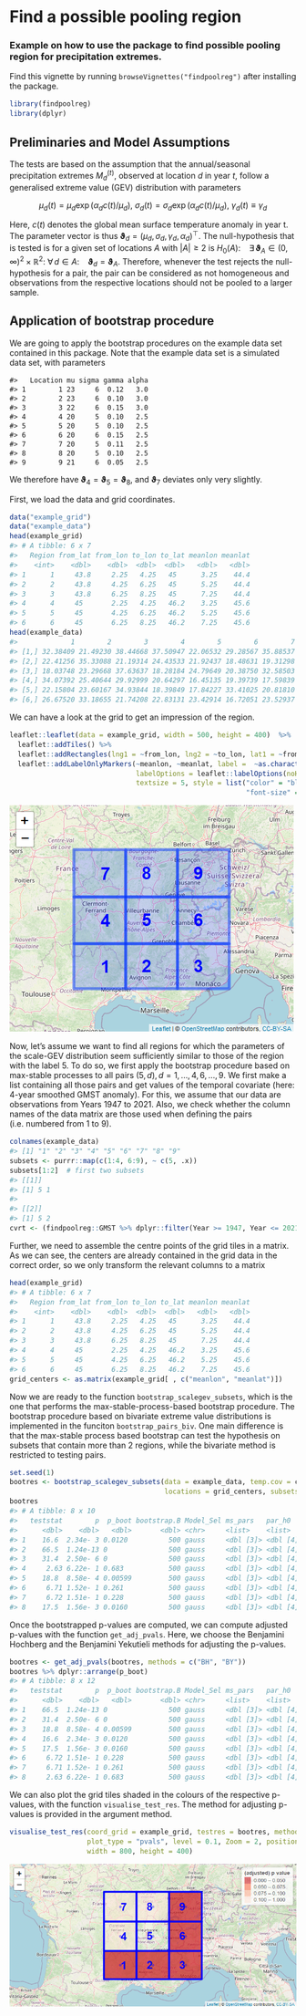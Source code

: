 Find a possible pooling region
================

### Example on how to use the package to find possible pooling region for precipitation extremes. 

Find this vignette by running `browseVignettes("findpoolreg")` after installing the package.

``` r
library(findpoolreg)
library(dplyr)
```

## Preliminaries and Model Assumptions

The tests are based on the assumption that the annual/seasonal
precipitation extremes *M*<sub>*d*</sub><sup>(*t*)</sup>, observed at
location *d* in year *t*, follow a generalised extreme value (GEV)
distribution with parameters

```math
\mu_d(t) = \mu_d\exp(\alpha_d c(t)/\mu_d), \
\sigma_d(t) = \sigma_d\exp(\alpha_d c(t)/\mu_d), \
\gamma_d(t) \equiv \gamma_d
```
Here, *c*(*t*) denotes the global mean surface temperature anomaly in year t.
The parameter vector is thus
**ϑ**<sub>*d*</sub> = (*μ*<sub>*d*</sub>, *σ*<sub>*d*</sub>, *γ*<sub>*d*</sub>, *α*<sub>*d*</sub>)<sup>⊤</sup>.
The null-hypothesis that is tested is for a given set of locations *A*
with \|*A*\| ≥ 2 is
*H*<sub>0</sub>(*A*):  ∃ **ϑ**<sub>*A*</sub> ∈ (0, ∞)<sup>2</sup> × ℝ<sup>2</sup>: ∀ *d* ∈ *A*:  **ϑ**<sub>*d*</sub> = **ϑ**<sub>*A*</sub>.
Therefore, whenever the test rejects the null-hypothesis for a pair, the
pair can be considered as not homogeneous and observations from the
respective locations should not be pooled to a larger sample.

## Application of bootstrap procedure

We are going to apply the bootstrap procedures on the example data set
contained in this package. Note that the example data set is a simulated
data set, with parameters

    #>   Location mu sigma gamma alpha
    #> 1        1 23     6  0.12   3.0
    #> 2        2 23     6  0.10   3.0
    #> 3        3 22     6  0.15   3.0
    #> 4        4 20     5  0.10   2.5
    #> 5        5 20     5  0.10   2.5
    #> 6        6 20     6  0.15   2.5
    #> 7        7 20     5  0.11   2.5
    #> 8        8 20     5  0.10   2.5
    #> 9        9 21     6  0.05   2.5

We therefore have
**ϑ**<sub>4</sub> = **ϑ**<sub>5</sub> = **ϑ**<sub>8</sub>, and
**ϑ**<sub>7</sub> deviates only very slightly.

First, we load the data and grid coordinates.

``` r
data("example_grid")
data("example_data")
head(example_grid)
#> # A tibble: 6 x 7
#>   Region from_lat from_lon to_lon to_lat meanlon meanlat
#>    <int>    <dbl>    <dbl>  <dbl>  <dbl>   <dbl>   <dbl>
#> 1      1     43.8     2.25   4.25   45      3.25    44.4
#> 2      2     43.8     4.25   6.25   45      5.25    44.4
#> 3      3     43.8     6.25   8.25   45      7.25    44.4
#> 4      4     45       2.25   4.25   46.2    3.25    45.6
#> 5      5     45       4.25   6.25   46.2    5.25    45.6
#> 6      6     45       6.25   8.25   46.2    7.25    45.6
head(example_data)
#>             1        2        3        4        5        6        7        8        9
#> [1,] 32.38409 21.49230 38.44668 37.50947 22.06532 29.28567 35.88537 27.67018 17.02165
#> [2,] 22.41256 35.33088 21.19314 24.43533 21.92437 18.48631 19.31298 14.53100 25.19850
#> [3,] 18.03748 23.29668 37.63637 18.28184 24.79649 20.38750 32.58503 33.16868 16.04230
#> [4,] 34.07392 25.40644 29.92999 20.64297 16.45135 19.39739 17.59839 15.53414 25.46021
#> [5,] 22.15804 23.60167 34.93844 18.39849 17.84227 33.41025 20.81810 28.08019 21.20494
#> [6,] 26.67520 33.18655 21.74208 22.83131 23.42914 16.72051 23.52937 24.22438 12.64835
```

We can have a look at the grid to get an impression of the region.

``` r
leaflet::leaflet(data = example_grid, width = 500, height = 400)  %>% 
  leaflet::addTiles() %>%
  leaflet::addRectangles(lng1 = ~from_lon, lng2 = ~to_lon, lat1 = ~from_lat, lat2 = ~to_lat) %>% 
  leaflet::addLabelOnlyMarkers(~meanlon, ~meanlat, label =  ~as.character(Region), 
                               labelOptions = leaflet::labelOptions(noHide = TRUE, textOnly = TRUE,
                               textsize = 5, style = list("color" = "blue",  "font-weight" = "bold", 
                                                          "font-size" = "30px")))
```

![](vignettes/find_pool_reg_readme_files/figure-gfm/unnamed-chunk-4-1.png)<!-- -->

Now, let’s assume we want to find all regions for which the parameters
of the scale-GEV distribution seem sufficiently similar to those of the
region with the label 5. To do so, we first apply the bootstrap
procedure based on max-stable processes to all pairs
(5, *d*), *d* = 1, …, 4, 6, …, 9. We first make a list containing all
those pairs and get values of the temporal covariate (here: 4-year
smoothed GMST anomaly). For this, we assume that our data are
observations from Years 1947 to 2021. Also, we check whether the column
names of the data matrix are those used when defining the pairs
(i.e. numbered from 1 to 9).

``` r
colnames(example_data)
#> [1] "1" "2" "3" "4" "5" "6" "7" "8" "9"
subsets <- purrr::map(c(1:4, 6:9), ~ c(5, .x))
subsets[1:2]  # first two subsets
#> [[1]]
#> [1] 5 1
#> 
#> [[2]]
#> [1] 5 2
cvrt <- (findpoolreg::GMST %>% dplyr::filter(Year >= 1947, Year <= 2021))$smoothedGMST
```

Further, we need to assemble the centre points of the grid tiles in a
matrix. As we can see, the centers are already contained in the grid
data in the correct order, so we only transform the relevant columns to
a matrix

``` r
head(example_grid)
#> # A tibble: 6 x 7
#>   Region from_lat from_lon to_lon to_lat meanlon meanlat
#>    <int>    <dbl>    <dbl>  <dbl>  <dbl>   <dbl>   <dbl>
#> 1      1     43.8     2.25   4.25   45      3.25    44.4
#> 2      2     43.8     4.25   6.25   45      5.25    44.4
#> 3      3     43.8     6.25   8.25   45      7.25    44.4
#> 4      4     45       2.25   4.25   46.2    3.25    45.6
#> 5      5     45       4.25   6.25   46.2    5.25    45.6
#> 6      6     45       6.25   8.25   46.2    7.25    45.6
grid_centers <- as.matrix(example_grid[ , c("meanlon", "meanlat")])
```

Now we are ready to the function `bootstrap_scalegev_subsets`, which is
the one that performs the max-stable-process-based bootstrap procedure.
The bootstrap procedure based on bivariate extreme value distributions is
implemented in the funciton `bootstrap_pairs_biv`. 
One main difference is that the max-stable process based bootstrap can test the 
hypothesis on subsets that contain more than 2 regions, while the bivariate 
method is restricted to testing pairs.

``` r
set.seed(1)
bootres <- bootstrap_scalegev_subsets(data = example_data, temp.cov = cvrt,
                                      locations = grid_centers, subsets = subsets, B = 500)
bootres
#> # A tibble: 8 x 10
#>   teststat        p  p_boot bootstrap.B Model_Sel ms_pars   par_h0    H0       X1    X2
#>      <dbl>    <dbl>   <dbl>       <dbl> <chr>     <list>    <list>    <chr> <dbl> <dbl>
#> 1    16.6  2.34e- 3 0.0120          500 gauss     <dbl [3]> <dbl [4]> ED        5     1
#> 2    66.5  1.24e-13 0               500 gauss     <dbl [3]> <dbl [4]> ED        5     2
#> 3    31.4  2.50e- 6 0               500 gauss     <dbl [3]> <dbl [4]> ED        5     3
#> 4     2.63 6.22e- 1 0.683           500 gauss     <dbl [3]> <dbl [4]> ED        5     4
#> 5    18.8  8.58e- 4 0.00599         500 gauss     <dbl [3]> <dbl [4]> ED        5     6
#> 6     6.71 1.52e- 1 0.261           500 gauss     <dbl [3]> <dbl [4]> ED        5     7
#> 7     6.72 1.51e- 1 0.228           500 gauss     <dbl [3]> <dbl [4]> ED        5     8
#> 8    17.5  1.56e- 3 0.0160          500 gauss     <dbl [3]> <dbl [4]> ED        5     9
```

Once the bootstrapped p-values are computed, we can compute adjusted
p-values with the function `get_adj_pvals`. Here, we choose the
Benjamini Hochberg and the Benjamini Yekutieli methods for adjusting the
p-values.

``` r
bootres <- get_adj_pvals(bootres, methods = c("BH", "BY"))
bootres %>% dplyr::arrange(p_boot)
#> # A tibble: 8 x 12
#>   teststat        p  p_boot bootstrap.B Model_Sel ms_pars   par_h0    H0       X1    X2   p_by   p_bh
#>      <dbl>    <dbl>   <dbl>       <dbl> <chr>     <list>    <list>    <chr> <dbl> <dbl>  <dbl>  <dbl>
#> 1    66.5  1.24e-13 0               500 gauss     <dbl [3]> <dbl [4]> ED        5     2 0      0     
#> 2    31.4  2.50e- 6 0               500 gauss     <dbl [3]> <dbl [4]> ED        5     3 0      0     
#> 3    18.8  8.58e- 4 0.00599         500 gauss     <dbl [3]> <dbl [4]> ED        5     6 0.0434 0.0160
#> 4    16.6  2.34e- 3 0.0120          500 gauss     <dbl [3]> <dbl [4]> ED        5     1 0.0651 0.0240
#> 5    17.5  1.56e- 3 0.0160          500 gauss     <dbl [3]> <dbl [4]> ED        5     9 0.0694 0.0255
#> 6     6.72 1.51e- 1 0.228           500 gauss     <dbl [3]> <dbl [4]> ED        5     8 0.812  0.299 
#> 7     6.71 1.52e- 1 0.261           500 gauss     <dbl [3]> <dbl [4]> ED        5     7 0.812  0.299 
#> 8     2.63 6.22e- 1 0.683           500 gauss     <dbl [3]> <dbl [4]> ED        5     4 1      0.683
```

We can also plot the grid tiles shaded in the colours of the respective
p-values, with the function `visualise_test_res`. The method for
adjusting p-values is provided in the argument method.

``` r
visualise_test_res(coord_grid = example_grid, testres = bootres, method = "BH",
                   plot_type = "pvals", level = 0.1, Zoom = 2, position = "topright",
                   width = 800, height = 400)
```

![](vignettes/find_pool_reg_readme_files/figure-gfm/unnamed-chunk-9-1.png)<!-- -->
